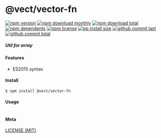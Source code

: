 # @vect/vector-fn

[![npm version][badge-npm-version]][url-npm]
[![npm download monthly][badge-npm-download-monthly]][url-npm]
[![npm download total][badge-npm-download-total]][url-npm]
[![npm dependents][badge-npm-dependents]][url-github]
[![npm license][badge-npm-license]][url-npm]
[![pp install size][badge-pp-install-size]][url-pp]
[![github commit last][badge-github-last-commit]][url-github]
[![github commit total][badge-github-commit-count]][url-github]

[//]: <> (Shields)
[badge-npm-version]: https://flat.badgen.net/npm/cell/@vect/entries-fn
[badge-npm-download-monthly]: https://flat.badgen.net/npm/dm/@vect/entries-fn
[badge-npm-download-total]:https://flat.badgen.net/npm/dt/@vect/entries-fn
[badge-npm-dependents]: https://flat.badgen.net/npm/dependents/@vect/entries-fn
[badge-npm-license]: https://flat.badgen.net/npm/license/@vect/entries-fn
[badge-pp-install-size]: https://flat.badgen.net/packagephobia/install/@vect/entries-fn
[badge-github-last-commit]: https://flat.badgen.net/github/last-commit/hoyeungw/vect
[badge-github-commit-count]: https://flat.badgen.net/github/commits/hoyeungw/vect

[//]: <> (Link)
[url-npm]: https://npmjs.org/package/@vect/entries-fn
[url-pp]: https://packagephobia.now.sh/result?p=@vect/entries-fn
[url-github]: https://github.com/hoyeungw/vect
##### Util for array

#### Features

- ES2015 syntax

#### Install
```console
$ npm install @vect/vector-fn
```

#### Usage
```js
```

#### Meta
[LICENSE (MIT)](LICENSE)
